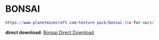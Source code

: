 # BONSAI
```lua 
https://www.planetminecraft.com/texture-pack/bonsai-16x-for-swrz/
```
**direct download:** [Bonsai Direct Download](https://download2357.mediafire.com/0ua6d5hmg62gEuGsyPOr3UU6KR8tRHqn2zeAVMQ7KqO6y6qpqh9YRJW7KdV4mNH8MuXMLzquc7d8s2g2-mhDKV6VSvbId-CrGt356w_KU3AbMrl2qlayibxWUbnDbUIoJm-8kr61xyyo069ObvEF9ZB-bi6GofXDs-C4ALckxaM/td26jnbwqc0t10v/%21+++++%C2%A7aBon%C2%A72sai+%C2%A78%5B%C2%A7f16x%C2%A78%5D+%C2%A72for+%C2%A7aswrz.zip)
